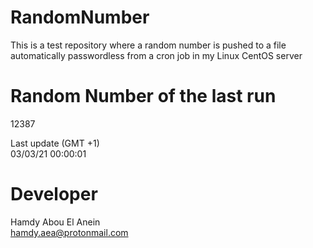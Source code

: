 # RandomNumber    
This is a test repository where a random number is pushed to a file automatically passwordless from a cron job in my Linux CentOS server    
# Random Number of the last run   
12387
      
Last update (GMT +1)    
03/03/21 00:00:01
# Developer    
Hamdy Abou El Anein   
hamdy.aea@protonmail.com
